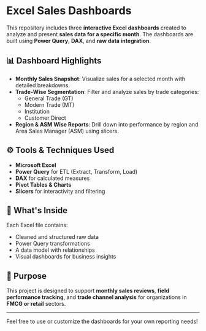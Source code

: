 # Excel Sales Dashboards

This repository includes three **interactive Excel dashboards** created to analyze and present **sales data for a specific month**. The dashboards are built using **Power Query**, **DAX**, and **raw data integration**.

## 📊 Dashboard Highlights

- **Monthly Sales Snapshot**: Visualize sales for a selected month with detailed breakdowns.
- **Trade-Wise Segmentation**: Filter and analyze sales by trade categories:
  - General Trade (GT)
  - Modern Trade (MT)
  - Institution
  - Customer Direct
- **Region & ASM Wise Reports**: Drill down into performance by region and Area Sales Manager (ASM) using slicers.

## ⚙️ Tools & Techniques Used

- **Microsoft Excel**
- **Power Query** for ETL (Extract, Transform, Load)
- **DAX** for calculated measures
- **Pivot Tables & Charts**
- **Slicers** for interactivity and filtering

## 📁 What's Inside

Each Excel file contains:
- Cleaned and structured raw data
- Power Query transformations
- A data model with relationships
- Visual dashboards for business insights

## 📌 Purpose

This project is designed to support **monthly sales reviews**, **field performance tracking**, and **trade channel analysis** for organizations in **FMCG or retail** sectors.

---

Feel free to use or customize the dashboards for your own reporting needs!
